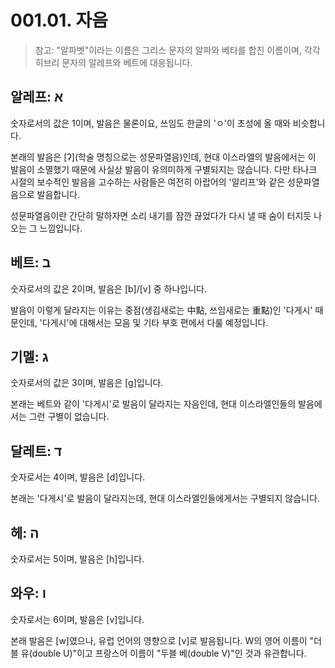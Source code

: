 # 001.01. 자음
> 참고: "알파벳"이라는 이름은 그리스 문자의 알파와 베타를 합친 이름이며, 각각 히브리 문자의 알레프와 베트에 대응됩니다.
## 알레프: א
숫자로서의 값은 1이며, 발음은 물론이요, 쓰임도 한글의 'ㅇ'이 초성에 올 때와 비슷합니다.

본래의 발음은 \[ʔ\](학술 명칭으로는 성문파열음)인데, 현대 이스라엘의 발음에서는 이 발음이 소멸했기 때문에
사실상 발음이 유의미하게 구별되지는 않습니다.
다만 타나크 시절의 보수적인 발음을 고수하는 사람들은 여전히 아랍어의 '알리프'와 같은 성문파열음으로 발음합니다.

성문파열음이란 간단히 말하자면 소리 내기를 잠깐 끊었다가 다시 낼 때 숨이 터지듯 나오는 그 느낌입니다.
## 베트: ב
숫자로서의 값은 2이며, 발음은 \[b\]/\[v\] 중 하나입니다.

발음이 이렇게 달라지는 이유는 중점(생김새로는 中點, 쓰임새로는 重點)인 '다게시' 때문인데, '다게시'에 대해서는 모음 및 기타 부호 편에서 다룰 예정입니다.
## 기멜: ג
숫자로서의 값은 3이며, 발음은 \[g\]입니다.

본래는 베트와 같이 '다게시'로 발음이 달라지는 자음인데, 현대 이스라엘인들의 발음에서는 그런 구별이 없습니다.
## 달레트: ד
숫자로서는 4이며, 발음은 \[d\]입니다.

본래는 '다게시'로 발음이 달라지는데, 현대 이스라엘인들에게서는 구별되지 않습니다.
## 헤: ה
숫자로서는 5이며, 발음은 \[h\]입니다.
## 와우: ו
숫자로서는 6이며, 발음은 \[v\]입니다.

본래 발음은 \[w\]였으나, 유럽 언어의 영향으로 \[v\]로 발음됩니다. W의 영어 이름이 "더블 유(double U)"이고 프랑스어 이름이 "두블 베(double V)"인 것과 유관합니다.
